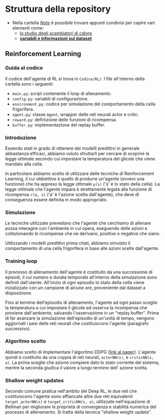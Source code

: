 # Struttura della repository
- Nella cartella [_Note_](Note/) è possibile trovare appunti condivisi per capire vari elementi come:
  - [lo studio degli scambiatori di calore](Note/scambio_termico.md)
  - [**variabili e informazioni sul dataset**](Note/dataset.md)

## Reinforcement Learning

### Guida al codice

Il codice dell'agente di RL si trova in `Codice/RL/`. I file all'interno della cartella sono
i seguenti:
- `main.py`: script contenente il loop di allenamento.
- `config.py`: variabili di configurazione.
- `environment.py`: codice per simulazione del comportamento della cella frigorifera.
- `agent.py`: classe `Agent`, wrapper delle reti neurali actor e critic.
- `reward.py`: definizione delle funzioni di ricompensa.
- `buffer.py`: implementazione del replay buffer.

### Introduzione
Essendo stati in grado di ottenere dei modelli predittivi in generale abbastanza efficaci,
abbiamo voluto sfruttarli per cercare di scoprire la legge ottimale secondo cui impostare la 
temperatura del glicole che viene mandato alla cella. 

In particolare abbiamo scelto di utilizzare delle
tecniche di Reinforcement Learning, il cui obbiettivo è quello di produrre un'agente (ovvero una funzione)
che ha appreso la legge ottimale `µ(s)` ('s' è lo stato della cella). La legge ottimale che l'agente impara è
strettamente legata alla funzione di ricompensa `r(a, s)` ('a' è l'azione scelta dall'agente), che deve di 
conseguenza essere definita in modo appropriato.

### Simulazione

Le tecniche utilizzate prevedono che l'agente che cerchiamo di allenare possa interagire con l'ambiente
in cui opera, eseguendo delle azioni e collezionando le ricompense che ne derivano, positive o negative
che siano.

Utilizzando i modelli predittivi prima citati, abbiamo simulato il comportamento di una cella frigorifera
in base alle azioni scelte dall'agente.

### Training loop

Il processo di allenamento dell'agente è costituito da una successione di episodi, il cui numero e
durata temporale all'interno della simulazione sono definiti dall'utente.
All'inizio di ogni episodio lo stato della cella viene inzializzato con un campione di alcune ore,
proveniente dal dataset a disposizione. 

Fino al termine dell'episodio di allenamento, l'agente ad ogni passo sceglie la temperatura a cui impostare
il glicole ed osserva la ricompensa che proviene dall'ambiente, salvando l'osservazione in un "replay buffer".
Prima di far avanzare la simulazione dell'episodio di un'unità di tempo, vengono aggiornati i pesi delle reti 
neurali che costituiscono l'agente (paragrafo successivo).

### Algoritmo scelto
Abbiamo scelto di implementare l'algoritmo DDPG ([link al paper](https://arxiv.org/abs/1509.02971)). L'agente
quindi è costituito da una coppia di reti neurali, `actorNN(s)`, e `criticNN(s, a)`. La prima sceglie che 
azione compiere dato lo stato corrente del sistema, mentre la seconda giudica il valore a lungo termine dell'
azione scelta.

### Shallow weight updates
Secondo comune pratica nell'ambito del Deep RL, le due reti che costituiscono l'agente sono affiancate altre
due reti equivalenti `target_actorNN(s)` e `target_criticNN(s, a)`, utilizzate nell'equazione di Bellman per 
migliorare le proprietà di convergenza e stabilità numerica del processo di allenamento. Si tratta della tecnica
"shallow weight update".